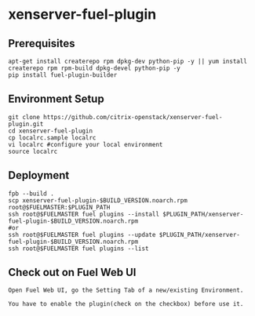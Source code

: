 xenserver-fuel-plugin
============

Prerequisites
-------------

	apt-get install createrepo rpm dpkg-dev python-pip -y || yum install createrepo rpm rpm-build dpkg-devel python-pip -y
	pip install fuel-plugin-builder

Environment Setup
-----------------

	git clone https://github.com/citrix-openstack/xenserver-fuel-plugin.git
	cd xenserver-fuel-plugin
	cp localrc.sample localrc
	vi localrc #configure your local environment
	source localrc

Deployment
----------

	fpb --build .
	scp xenserver-fuel-plugin-$BUILD_VERSION.noarch.rpm root@$FUELMASTER:$PLUGIN_PATH
	ssh root@$FUELMASTER fuel plugins --install $PLUGIN_PATH/xenserver-fuel-plugin-$BUILD_VERSION.noarch.rpm
	#or
	ssh root@$FUELMASTER fuel plugins --update $PLUGIN_PATH/xenserver-fuel-plugin-$BUILD_VERSION.noarch.rpm
	ssh root@$FUELMASTER fuel plugins --list

Check out on Fuel Web UI
------------------------

	Open Fuel Web UI, go the Setting Tab of a new/existing Environment.

	You have to enable the plugin(check on the checkbox) before use it.

